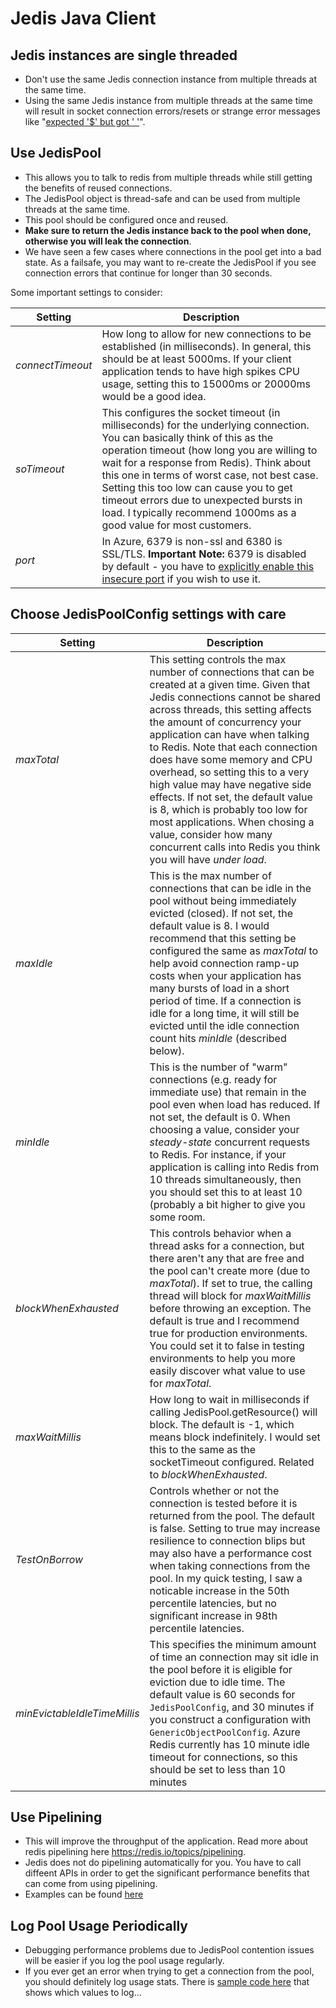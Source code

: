 # Jedis Java Client

## Jedis instances are single threaded

* Don't use the same Jedis connection instance from multiple threads at the same time.
* Using the same Jedis instance from multiple threads at the same time will result in socket connection errors/resets or strange error messages like "[expected \'$\' but got \' \'](https://github.com/xetorthio/jedis/issues/1358)".

## Use JedisPool

* This allows you to talk to redis from multiple threads while still getting the benefits of reused connections.
* The JedisPool object is thread-safe and can be used from multiple threads at the same time.
* This pool should be configured once and reused.
* **Make sure to return the Jedis instance back to the pool when done, otherwise you will leak the connection**.
* We have seen a few cases where connections in the pool get into a bad state. As a failsafe, you may want to re-create the JedisPool if you see connection errors that continue for longer than 30 seconds.

Some important settings to consider:

Setting | Description
--------| -----------
*connectTimeout* | How long to allow for new connections to be established (in milliseconds). In general, this should be at least 5000ms. If your client application tends to have high spikes CPU usage, setting this to 15000ms or 20000ms would be a good idea.
*soTimeout* | This configures the socket timeout (in milliseconds) for the underlying connection. You can basically think of this as the operation timeout (how long you are willing to wait for a response from Redis). Think about this one in terms of worst case, not best case. Setting this too low can cause you to get timeout errors due to unexpected bursts in load. I typically recommend 1000ms as a good value for most customers.
*port* | In Azure, 6379 is non-ssl and 6380 is SSL/TLS. **Important Note:** 6379 is disabled by default - you have to [explicitly enable this insecure port](https://docs.microsoft.com/en-us/azure/redis-cache/cache-faq#when-should-i-enable-the-non-ssl-port-for-connecting-to-redis) if you wish to use it.

## Choose JedisPoolConfig settings with care

Setting | Description
--------| -----------
*maxTotal* | This setting controls the max number of connections that can be created at a given time. Given that Jedis connections cannot be shared across threads, this setting affects the amount of concurrency your application can have when talking to Redis. Note that each connection does have some memory and CPU overhead, so setting this to a very high value may have negative side effects. If not set, the default value is 8, which is probably too low for most applications. When chosing a value, consider how many concurrent calls into Redis you think you will have *under load*.
*maxIdle* | This is the max number of connections that can be idle in the pool without being immediately evicted (closed). If not set, the default value is 8. I would recommend that this setting be configured the same as *maxTotal* to help avoid connection ramp-up costs when your application has many bursts of load in a short period of time. If a connection is idle for a long time, it will still be evicted until the idle connection count hits *minIdle* (described below).
*minIdle* | This is the number of "warm" connections (e.g. ready for immediate use) that remain in the pool even when load has reduced. If not set, the default is 0. When choosing a value, consider your *steady-state* concurrent requests to Redis. For instance, if your application is calling into Redis from 10 threads simultaneously, then you should set this to at least 10 (probably a bit higher to give you some room.
*blockWhenExhausted* | This controls behavior when a thread asks for a connection, but there aren't any that are free and the pool can't create more (due to *maxTotal*). If set to true, the calling thread will block for *maxWaitMillis* before throwing an exception. The default is true and I recommend true for production environments. You could set it to false in testing environments to help you more easily discover what value to use for *maxTotal*.
*maxWaitMillis* | How long to wait in milliseconds if calling JedisPool.getResource() will block. The default is -1, which means block indefinitely. I would set this to the same as the socketTimeout configured. Related to *blockWhenExhausted*.
*TestOnBorrow* | Controls whether or not the connection is tested before it is returned from the pool. The default is false. Setting to true may increase resilience to connection blips but may also have a performance cost when taking connections from the pool. In my quick testing, I saw a noticable increase in the 50th percentile latencies, but no significant increase in 98th percentile latencies.
*minEvictableIdleTimeMillis* | This specifies the minimum amount of time an connection may sit idle in the pool before it is eligible for eviction due to idle time. The default value is 60 seconds for `JedisPoolConfig`, and 30 minutes if you construct a configuration with `GenericObjectPoolConfig`. Azure Redis currently has 10 minute idle timeout for connections, so this should be set to less than 10 minutes |

## Use Pipelining

* This will improve the throughput of the application. Read more about redis pipelining here <https://redis.io/topics/pipelining>.
* Jedis does not do pipelining automatically for you. You have to call diffeent APIs in order to get the significant performance benefits that can come from using pipelining.
* Examples can be found [here](https://github.com/xetorthio/jedis/wiki/AdvancedUsage#pipelining)

## Log Pool Usage Periodically

* Debugging performance problems due to JedisPool contention issues will be easier if you log the pool usage regularly.
* If you ever get an error when trying to get a connection from the pool, you should definitely log usage stats. There is [sample code here](https://gist.github.com/JonCole/925630df72be1351b21440625ff2671f#file-redis-samplecode-java-jedispool-java) that shows which values to log...
